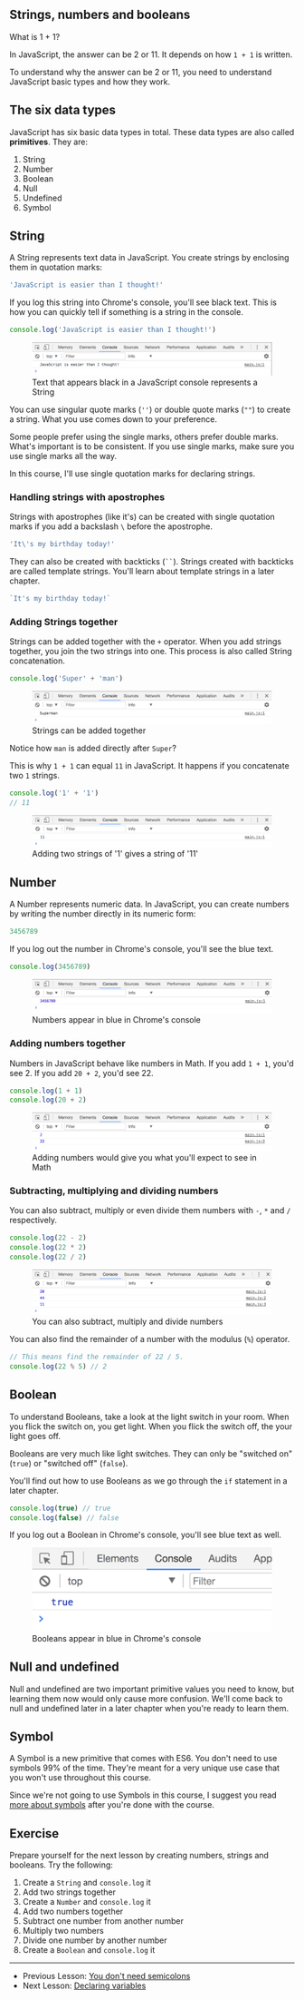 ## Strings, numbers and booleans

What is 1 + 1?

In JavaScript, the answer can be 2 or 11. It depends on how `1 + 1` is written.

To understand why the answer can be 2 or 11, you need to understand JavaScript basic types and how they work.

## The six data types

JavaScript has six basic data types in total. These data types are also called **primitives**. They are:

1. String
2. Number
3. Boolean
4. Null
5. Undefined
6. Symbol

## String

A String represents text data in JavaScript. You create strings by enclosing them in quotation marks:

```js
'JavaScript is easier than I thought!'
```

If you log this string into Chrome's console, you'll see black text. This is how you can quickly tell if something is a string in the console.

```js
console.log('JavaScript is easier than I thought!')
```

<figure>
  <img src="../../images/js-basics/str-num-bool/string.png" alt="Text that appears black in a JavaScript console represents a String">
  <figcaption>Text that appears black in a JavaScript console represents a String</figcaption>
</figure>

You can use singular quote marks (`''`) or double quote marks (`""`) to create a string. What you use comes down to your preference.

Some people prefer using the single marks, others prefer double marks. What's important is to be consistent. If you use single marks, make sure you use single marks all the way.

In this course, I'll use single quotation marks for declaring strings.

### Handling strings with apostrophes

Strings with apostrophes (like it's) can be created with single quotation marks if you add a backslash `\` before the apostrophe.

```js
'It\'s my birthday today!'
```

They can also be created with backticks (<code>``</code>). Strings created with backticks are called template strings. You'll learn about template strings in a later chapter.

```js
`It's my birthday today!`
```

### Adding Strings together

Strings can be added together with the `+` operator. When you add strings together, you join the two strings into one. This process is also called String concatenation.

```js
console.log('Super' + 'man')
```

<figure>
  <img src="../../images/js-basics/str-num-bool/string-add.png" alt="Strings can be added together">
  <figcaption>Strings can be added together</figcaption>
</figure>

Notice how `man` is added directly after `Super`?

This is why `1 + 1` can equal `11` in JavaScript. It happens if you concatenate two `1` strings.

```js
console.log('1' + '1')
// 11
```

<figure>
  <img src="../../images/js-basics/str-num-bool/string-add-1plus1.png" alt="Adding two strings of '1' gives a string of '11'">
  <figcaption>Adding two strings of '1' gives a string of '11'</figcaption>
</figure>

## Number

A Number represents numeric data. In JavaScript, you can create numbers by writing the number directly in its numeric form:

```js
3456789
```

If you log out the number in Chrome's console, you'll see the blue text.

```js
console.log(3456789)
```

<figure>
  <img src="../../images/js-basics/str-num-bool/number.png" alt="Numbers appear in blue in Chrome's console">
  <figcaption>Numbers appear in blue in Chrome's console</figcaption>
</figure>

### Adding numbers together

Numbers in JavaScript behave like numbers in Math. If you add `1 + 1`, you'd see 2. If you add `20 + 2`, you'd see 22.

```js
console.log(1 + 1)
console.log(20 + 2)
```

<figure>
  <img src="../../images/js-basics/str-num-bool/number-add.png" alt="Adding numbers would give you what you'll expect to see in Math">
  <figcaption>Adding numbers would give you what you'll expect to see in Math</figcaption>
</figure>

### Subtracting, multiplying and dividing numbers

You can also subtract, multiply or even divide them numbers with `-`, `*` and `/` respectively.

```js
console.log(22 - 2)
console.log(22 * 2)
console.log(22 / 2)
```

<figure>
  <img src="../../images/js-basics/str-num-bool/number-others.png" alt="You can also subtract, multiply and divide numbers">
  <figcaption>You can also subtract, multiply and divide numbers</figcaption>
</figure>

You can also find the remainder of a number with the modulus (`%`) operator.

```js
// This means find the remainder of 22 / 5.
console.log(22 % 5) // 2
```

## Boolean

To understand Booleans, take a look at the light switch in your room. When you flick the switch on, you get light. When you flick the switch off, the your light goes off.

Booleans are very much like light switches. They can only be "switched on" (`true`) or "switched off" (`false`).

You'll find out how to use Booleans as we go through the `if` statement in a later chapter.

```js
console.log(true) // true
console.log(false) // false
```

If you log out a Boolean in Chrome's console, you'll see blue text as well.

<figure>
  <img src="../../images/js-basics/str-num-bool/boolean.png" alt="Booleans appear in blue in Chrome's console">
  <figcaption>Booleans appear in blue in Chrome's console</figcaption>
</figure>

## Null and undefined

Null and undefined are two important primitive values you need to know, but learning them now would only cause more confusion. We'll come back to null and undefined later in a later chapter when you're ready to learn them.

## Symbol

A Symbol is a new primitive that comes with ES6. You don't need to use symbols 99% of the time. They're meant for a very unique use case that you won't use throughout this course.

Since we're not going to use Symbols in this course, I suggest you read [more about symbols](https://developer.mozilla.org/en-US/docs/Glossary/Symbol) after you're done with the course.

## Exercise

Prepare yourself for the next lesson by creating numbers, strings and booleans. Try the following:

1. Create a `String` and `console.log` it
2. Add two strings together
3. Create a `Number` and `console.log` it
4. Add two numbers together
5. Subtract one number from another number
6. Multiply two numbers
7. Divide one number by another number
8. Create a `Boolean` and `console.log` it

---

- Previous Lesson: [You don't need semicolons](05.semicolons.md)
- Next Lesson: [Declaring variables](07.variables.md)
